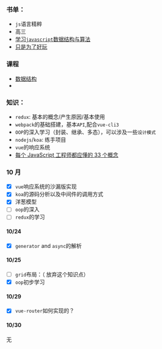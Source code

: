 ### 书单：

-   `js`语言精粹
-   高三
-   [学习`javascript`数据结构与算法](https://book.douban.com/subject/26639401/)
-   [只是为了好玩](https://book.douban.com/subject/25930025/)

### 课程

-   [数据结构](http://www.xuetangx.com/courses/course-v1:TsinghuaX+30240184+2015_T2/about)
-

### 知识：

-   `redux`: 基本的概念/产生原因/基本使用
-   `webpack`的基础搭建，基本`API`,配合`vue-cli3`
-   `OOP`的深入学习（封装、继承、多态），可以涉及一些`设计模式`
-   `nodejs`/`koa`: 练手项目
-   `vue`的响应系统
-   [每个 JavaScript 工程师都应懂的 33 个概念](https://github.com/stephentian/33-js-concepts)

### 10 月

-   [x] `vue`响应系统的沙漏版实现
-   [x] `koa`的源码分析以及中间件的调用方式
-   [x] 洋葱模型
-   [ ] `oop`的深入
-   [ ] `redux`的学习

#### 10/24

-   [x] `generator` and `async`的解析

#### 10/25

-   [ ] `grid`布局：（ 放弃这个知识点）
-   [x] `oop`初步学习

#### 10/29

-   [x] `vue-router`如何实现的？

#### 10/30

无
